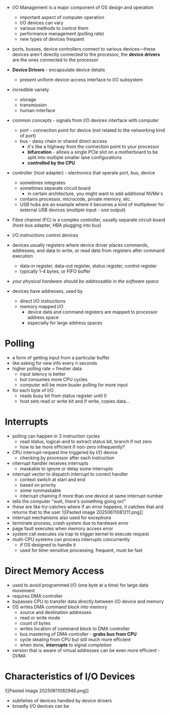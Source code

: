 - I/O Management is a major component of OS design and operation
	- important aspect of computer operation
	- I/O devices can vary
	- various methods to control them
	- performance management (polling rate)
	- new types of devices frequent
- ports, busses, device controllers connect to various devices—these devices aren't directly connected to the processor, the **device drivers** are the ones connected to the processor
- **Device Drivers** - encapsulate device details
	- present uniform device-access interface to I/O subsystem

- incredible variety
	- storage
	- transmission
	- human-interface
- common concepts - signals from I/O devices interface with computer
	- port - connection point for device (not related to the networking kind of port)
	- bus - daisy chain or shared direct access
		- it's like a highway from the connection point to your processor
		- **bifurcation** - allows a single PCIe slot on a motherboard to be split into multiple smaller lane configurations
		- **controlled by the CPU**
- controller (host adapter) - electronics that operate port, bus, device
	- sometimes integrates
	- sometimes separate circuit board
		- in certain architecture, you might want to add additional NVMe's
	- contains processor, microcode, private memory, etc.
	- USB hubs are an example where it becomes a kind of multiplexer for external USB devices (multiple input - one output)
- Fibre channel (FC) is a complex controller, usually separate circuit board (host-bus adapter, HBA plugging into bus)
- I/O instructions control devices
- devices usually registers where device driver places commands, addresses, and data to write, or read data from registers after command execution
	- data-in register, data-out register, status register, control register
	- typically 1-4 bytes, or FIFO buffer
- *your physical hardware should be addressable in the software space*
- devices have addresses, used by
	- direct I/O instructions
	- memory mapped I/O
		- device data and command registers are mapped to processor address space
		- especially for large address spaces
# Polling
- a form of getting input from a particular buffer	
- like asking for new info every n seconds	
- higher polling rate = fresher data
	- input latency is better
	- but consumes more CPU cycles
	- computer will be more busier polling for more input
- for each byte of I/O
	- reads busy bit from status register until 0
	- host sets read or write bit and if write, copies data...
# Interrupts
- polling can happen in 3 instruction cycles
	- read status, logical-and to extract status bit, branch if not zero
	- how to be more efficient if non-zero infrequently?
- CPU interrupt-request line triggered by I/O device
	- checking by processor after each instruction
- interrupt handler receives interrupts
	- maskable to ignore or delay some interrupts
- interrupt vector to dispatch interrupt to correct handler
	- context switch at start and end
	- based on priority
	- some nonmaskable
	- interrupt chaining if more than one device at same interrupt number
- tells the computer "wait, there's something going on!"
- these are like try-catches where if an error happens, it catches that and returns that to the user
![[Pasted image 20250611081211.png]]
- interrupt mechanisms also used for exceptions
- terminate process, crash system due to hardware error
- page fault executes when memory access error
- system call executes via trap to trigger kernel to execute request
- multi-CPU systems can process interrupts concurrently
	- if OS designed to handle it
	- used for time-sensitive processing, frequent, must be fast
# Direct Memory Access
- used to avoid programmed I/O (one byte at a time) for large data movement
- requires DMA controller
- bypasses CPU to transfer data directly between I/O device and memory
- OS writes DMA command block into memory
	- source and destination addresses
	- read or write mode
	- count of bytes
	- writes location of command block to DMA controller
	- bus mastering of DMA controller - **grabs bus from CPU**
	- cycle stealing from CPU but still much more efficient
	- when done, **interrupts** to signal completion
- version that is aware of virtual addresses can be even more efficient - DVMA
# Characteristics of I/O Devices
![[Pasted image 20250611082946.png]]

- subtleties of devices handled by device drivers
- broadly I/O devices can be 